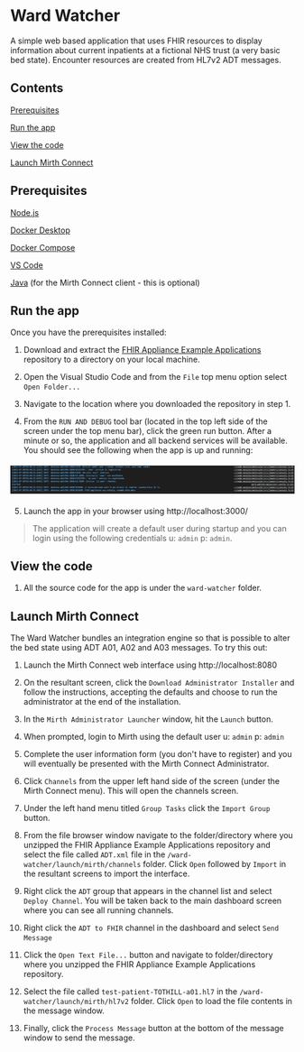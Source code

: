 # Ward Watcher

A simple web based application that uses FHIR resources to display information about current inpatients at a fictional NHS trust (a very basic bed state). Encounter resources are created from HL7v2 ADT messages.

## Contents

[Prerequisites](#prequisites)

[Run the app](#run-the-app)

[View the code](#view-the-code)

[Launch Mirth Connect](#launch-mirth-connect)

## Prerequisites

[Node.js](https://nodejs.org/en/)

[Docker Desktop](https://www.docker.com/products/docker-desktop)

[Docker Compose](https://docs.docker.com/compose/install/)

[VS Code](https://code.visualstudio.com/)

[Java](https://www.java.com/en/download/manual.jsp/) (for the Mirth Connect client - this is optional)

## Run the app

Once you have the prerequisites installed: 

1. Download and extract the [FHIR Appliance Example Applications](https://github.com/synanetics/fhir-appliance-example-applications/archive/refs/heads/master.zip) repository to a directory on your local machine.

2. Open the Visual Studio Code and from the `File` top menu option select `Open Folder...`

3. Navigate to the location where you downloaded the repository in step 1.

4. From the `RUN AND DEBUG` tool bar (located in the top left side of the screen under the top menu bar), click the green run button. After a minute or so, the application and all backend services will be available. You should see the following when the app is up and running:

<img src="docs/media/ward-watcher-started.png" style="height:152;width=1549;margin-top:5px;margin-bottom:5px" />

5. Launch the app in your browser using http://localhost:3000/ 

> The application will create a default user during startup and you can login using the following credentials u: `admin` p: `admin`. 

## View the code

1. All the source code for the app is under the `ward-watcher` folder.

## Launch Mirth Connect

The Ward Watcher bundles an integration engine so that is possible to alter the bed state using ADT A01, A02 and A03 messages. To try this out:

1. Launch the Mirth Connect web interface using http://localhost:8080

2. On the resultant screen, click the `Download Administrator Installer` and follow the instructions, accepting the defaults and choose to run the administrator at the end of the installation.

3. In the `Mirth Administrator Launcher` window, hit the `Launch` button.

4. When prompted, login to Mirth using the default user u: `admin` p: `admin`

5. Complete the user information form (you don't have to register) and you will eventually be presented with the Mirth Connect Administrator.

6. Click `Channels` from the upper left hand side of the screen (under the Mirth Connect menu). This will open the channels screen.

7. Under the left hand menu titled `Group Tasks` click the `Import Group` button.

8. From the file browser window navigate to the folder/directory where you unzipped the FHIR Appliance Example Applications repository and select the file called `ADT.xml` file in the `/ward-watcher/launch/mirth/channels` folder. Click `Open` followed by `Import` in the resultant screens to import the interface.

9. Right click the `ADT` group that appears in the channel list and select `Deploy Channel`. You will be taken back to the main dashboard screen where you can see all running channels.

10. Right click the `ADT to FHIR` channel in the dashboard and select `Send Message`

11. Click the `Open Text File...` button and navigate to folder/directory where you unzipped the FHIR Appliance Example Applications repository.

12. Select the file called `test-patient-TOTHILL-a01.hl7` in the `/ward-watcher/launch/mirth/hl7v2` folder. Click `Open` to load the file contents in the message window.

13. Finally, click the `Process Message` button at the bottom of the message window to send the message.